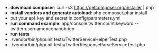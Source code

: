 * **download composer**: curl -sS https://getcomposer.org/installer | php
* **install vendors and generate autoload**: php composer.phar install
* put your api_key and secret in config/parameters.yml
* **run command example**: app/console twitter:count:keyword --twitter:username=conanobrien
* **run tests**:
 * ./vendor/bin/phpunit tests/TwitterServiceHelperTest.php
 * ./vendor/bin/phpunit tests/TwitterResponseParseServiceTest.php
